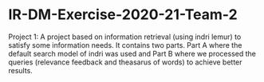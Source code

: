 # IR-DM-Exercise-2020-21-Team-2

Project 1: A project based on information retrieval (using indri lemur) to satisfy some information needs. It contains two parts. Part A where the default search model of indri was used and Part B where we processed the queries (relevance feedback and theasarus of words) to achieve better results.
